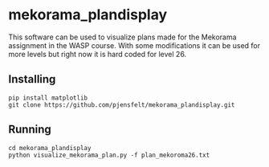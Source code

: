 # mekorama_plandisplay
This software can be used to visualize plans made for the Mekorama assignment in the WASP course. With some modifications it can be used for more levels but right now it is hard coded for level 26. 

## Installing
```
pip install matplotlib
git clone https://github.com/pjensfelt/mekorama_plandisplay.git
```

## Running
```
cd mekorama_plandisplay
python visualize_mekorama_plan.py -f plan_mekoroma26.txt 
```
